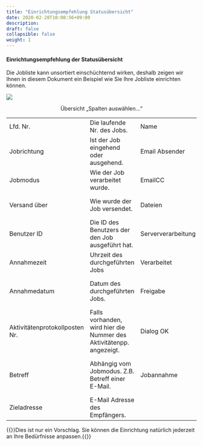 ```yaml
---
title: "Einrichtungsempfehlung Statusübersicht"
date: 2020-02-28T10:08:56+09:00
description: 
draft: false
collapsible: false
weight: 1
---
```


#### Einrichtungsempfehlung der Statusübersicht

Die Jobliste kann unsortiert einschüchternd wirken, deshalb zeigen wir Ihnen in diesem Dokument ein Beispiel wie Sie Ihre Jobliste einrichten können.

![](/images/connectornav/statusuebersicht.png)<center>Übersicht „Spalten auswählen…“</center>


| | |||
|---|---|---|---|
| Lfd. Nr.                             | Die laufende Nr. des Jobs.                                          | Name               | Name des Empfängers.                                               |
| Jobrichtung                          | Ist der Job eingehend oder ausgehend.                               | Email Absender     | Wer die E-Mail abgeschickt hat.                                    |
| Jobmodus                             | Wie der Job verarbeitet wurde.                                      | EmailCC            | Ggf. der CC Empfänger.                                             |
| Versand über                         | Wie wurde der Job versendet.                                        | Dateien            | Anzahl der verschickten Dateien.                                   |
| Benutzer ID                          | Die ID des Benutzers der den Job ausgeführt hat.                    | Serververarbeitung | Rückmeldung ob der Job über die Serververarbeitung läuft.          |
| Annahmezeit                          | Uhrzeit des durchgeführten Jobs                                     | Verarbeitet        | Rückmeldung ob der Job erfolgreich verarbeitet wurde.              |
| Annahmedatum                         | Datum des durchgeführten Jobs.                                      | Freigabe           | Rückmeldung ob die Freigabe für diesen Job erteilt wurde.          |
| Aktivitätenprotokollposten Nr.       | Falls vorhanden, wird hier die Nummer des Aktivitätenpp. angezeigt. | Dialog OK          | Rückmeldung über den erfolgreichen Abschluss eines Dialogs.        |
| Betreff                              | Abhängig vom Jobmodus. Z.B. Betreff einer E-Mail.                   | Jobannahme         | Abhängig von Jobmodus. z.B. die erfolgreiche Erstellung einer PDF. |
| Zieladresse                          | E-Mail Adresse des Empfängers.                                      |                    |                                                                    |

{{<notice info>}}Dies ist nur ein Vorschlag. Sie können die Einrichtung natürlich jederzeit an Ihre Bedürfnisse anpassen.{{</notice>}}

